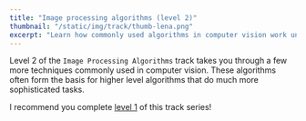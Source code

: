 ```yaml
---
title: "Image processing algorithms (level 2)"
thumbnail: "/static/img/track/thumb-lena.png"
excerpt: "Learn how commonly used algorithms in computer vision work under the hood. You'll learn a wide variety of techniques to add to your arsenal."
---
```

Level 2 of the `Image Processing Algorithms` track takes you through a few more techniques commonly used in computer vision. These algorithms often form the basis for higher level algorithms that do much more sophisticated tasks.

I recommend you complete [level 1](/tracks/image-processing-algorithms-level-1/) of this track series!

